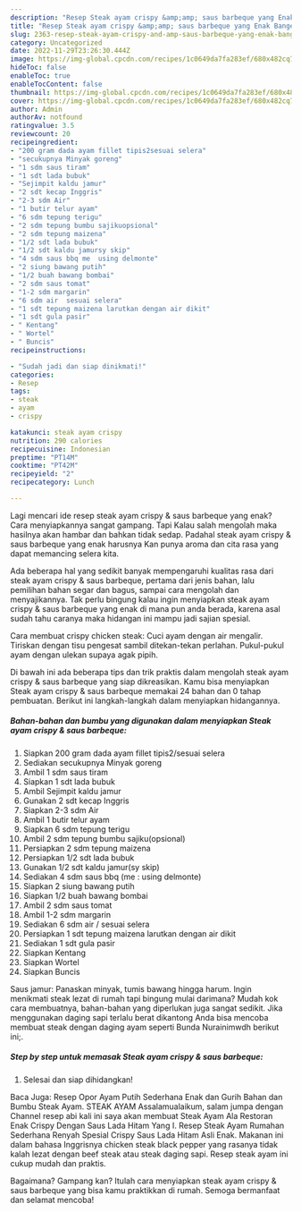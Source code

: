 ```yaml
---
description: "Resep Steak ayam crispy &amp;amp; saus barbeque yang Enak Banget, Buat Buka Puasa Menggugah Selera"
title: "Resep Steak ayam crispy &amp;amp; saus barbeque yang Enak Banget, Buat Buka Puasa Menggugah Selera"
slug: 2363-resep-steak-ayam-crispy-and-amp-saus-barbeque-yang-enak-banget-buat-buka-puasa-menggugah-selera
category: Uncategorized
date: 2022-11-29T23:26:30.444Z
image: https://img-global.cpcdn.com/recipes/1c0649da7fa283ef/680x482cq70/steak-ayam-crispy-saus-barbeque-foto-resep-utama.jpg
hideToc: false
enableToc: true
enableTocContent: false
thumbnail: https://img-global.cpcdn.com/recipes/1c0649da7fa283ef/680x482cq70/steak-ayam-crispy-saus-barbeque-foto-resep-utama.jpg
cover: https://img-global.cpcdn.com/recipes/1c0649da7fa283ef/680x482cq70/steak-ayam-crispy-saus-barbeque-foto-resep-utama.jpg
author: Admin
authorAv: notfound
ratingvalue: 3.5
reviewcount: 20
recipeingredient:
- "200 gram dada ayam fillet tipis2sesuai selera"
- "secukupnya Minyak goreng"
- "1 sdm saus tiram"
- "1 sdt lada bubuk"
- "Sejimpit kaldu jamur"
- "2 sdt kecap Inggris"
- "2-3 sdm Air"
- "1 butir telur ayam"
- "6 sdm tepung terigu"
- "2 sdm tepung bumbu sajikuopsional"
- "2 sdm tepung maizena"
- "1/2 sdt lada bubuk"
- "1/2 sdt kaldu jamursy skip"
- "4 sdm saus bbq me  using delmonte"
- "2 siung bawang putih"
- "1/2 buah bawang bombai"
- "2 sdm saus tomat"
- "1-2 sdm margarin"
- "6 sdm air  sesuai selera"
- "1 sdt tepung maizena larutkan dengan air dikit"
- "1 sdt gula pasir"
- " Kentang"
- " Wortel"
- " Buncis"
recipeinstructions:

- "Sudah jadi dan siap dinikmati!"
categories:
- Resep
tags:
- steak
- ayam
- crispy

katakunci: steak ayam crispy 
nutrition: 290 calories
recipecuisine: Indonesian
preptime: "PT14M"
cooktime: "PT42M"
recipeyield: "2"
recipecategory: Lunch

---
```



Lagi mencari ide resep steak ayam crispy &amp; saus barbeque yang enak? Cara menyiapkannya sangat gampang. Tapi Kalau salah mengolah maka hasilnya akan hambar dan bahkan tidak sedap. Padahal steak ayam crispy &amp; saus barbeque yang enak harusnya Kan punya aroma dan cita rasa yang dapat memancing selera kita.


Ada beberapa hal yang sedikit banyak mempengaruhi kualitas rasa dari steak ayam crispy &amp; saus barbeque, pertama dari jenis bahan, lalu pemilihan bahan segar dan bagus, sampai cara mengolah dan menyajikannya. Tak perlu bingung kalau ingin menyiapkan steak ayam crispy &amp; saus barbeque yang enak di mana pun anda berada, karena asal sudah tahu caranya maka hidangan ini mampu jadi sajian spesial.

Cara membuat crispy chicken steak: Cuci ayam dengan air mengalir. Tiriskan dengan tisu pengesat sambil ditekan-tekan perlahan. Pukul-pukul ayam dengan ulekan supaya agak pipih.


Di bawah ini ada beberapa tips dan trik praktis dalam mengolah steak ayam crispy &amp; saus barbeque yang siap dikreasikan. Kamu bisa menyiapkan Steak ayam crispy &amp; saus barbeque memakai 24 bahan dan 0 tahap pembuatan. Berikut ini langkah-langkah dalam menyiapkan hidangannya.

<!--inarticleads1-->

##### Bahan-bahan dan bumbu yang digunakan dalam menyiapkan Steak ayam crispy &amp; saus barbeque:

1. Siapkan 200 gram dada ayam fillet tipis2/sesuai selera
1. Sediakan secukupnya Minyak goreng
1. Ambil 1 sdm saus tiram
1. Siapkan 1 sdt lada bubuk
1. Ambil Sejimpit kaldu jamur
1. Gunakan 2 sdt kecap Inggris
1. Siapkan 2-3 sdm Air
1. Ambil 1 butir telur ayam
1. Siapkan 6 sdm tepung terigu
1. Ambil 2 sdm tepung bumbu sajiku(opsional)
1. Persiapkan 2 sdm tepung maizena
1. Persiapkan 1/2 sdt lada bubuk
1. Gunakan 1/2 sdt kaldu jamur(sy skip)
1. Sediakan 4 sdm saus bbq (me : using delmonte)
1. Siapkan 2 siung bawang putih
1. Siapkan 1/2 buah bawang bombai
1. Ambil 2 sdm saus tomat
1. Ambil 1-2 sdm margarin
1. Sediakan 6 sdm air / sesuai selera
1. Persiapkan 1 sdt tepung maizena larutkan dengan air dikit
1. Sediakan 1 sdt gula pasir
1. Siapkan  Kentang
1. Siapkan  Wortel
1. Siapkan  Buncis


Saus jamur: Panaskan minyak, tumis bawang hingga harum. Ingin menikmati steak lezat di rumah tapi bingung mulai darimana? Mudah kok cara membuatnya, bahan-bahan yang diperlukan juga sangat sedikit. Jika menggunakan daging sapi terlalu berat dikantong Anda bisa mencoba membuat steak dengan daging ayam seperti Bunda Nurainimwdh berikut ini;. 

<!--inarticleads2-->

##### Step by step untuk memasak Steak ayam crispy &amp; saus barbeque:


1. Selesai dan siap dihidangkan!

Baca Juga: Resep Opor Ayam Putih Sederhana Enak dan Gurih Bahan dan Bumbu Steak Ayam. STEAK AYAM Assalamualaikum, salam jumpa dengan Channel resep abi kali ini saya akan membuat Steak Ayam Ala Restoran Enak Crispy Dengan Saus Lada Hitam Yang I. Resep Steak Ayam Rumahan Sederhana Renyah Spesial Crispy Saus Lada Hitam Asli Enak. Makanan ini dalam bahasa Inggrisnya chicken steak black pepper yang rasanya tidak kalah lezat dengan beef steak atau steak daging sapi. Resep steak ayam ini cukup mudah dan praktis. 

Bagaimana? Gampang kan? Itulah cara menyiapkan steak ayam crispy &amp; saus barbeque yang bisa kamu praktikkan di rumah. Semoga bermanfaat dan selamat mencoba!
